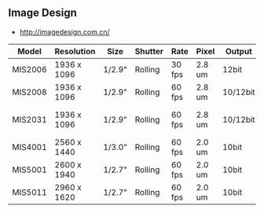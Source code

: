 Image Design
------------
- http://imagedesign.com.cn/

| Model   | Resolution  | Size   | Shutter | Rate   | Pixel  | Output   | Interface | Format    | Package | Notes               |
|---------|-------------|--------|---------|--------|--------|----------|-----------|-----------|---------|---------------------|
| MIS2006 | 1936 x 1096 | 1/2.9" | Rolling | 30 fps | 2.8 um | 12bit    | DVP       | Bayer RGB | CSP     | security monitoring |
| MIS2008 | 1936 x 1096 | 1/2.9" | Rolling | 60 fps | 2.8 um | 10/12bit | DVP/MIPI  | Bayer RGB | CSP     | security monitoring |
| MIS2031 | 1936 x 1096 | 1/2.9" | Rolling | 60 fps | 2.8 um | 10/12bit | DVP/MIPI  | Bayer RGB | CSP     | vehicle rear camera |
| MIS4001 | 2560 x 1440 | 1/3.0" | Rolling | 60 fps | 2.0 um | 10bit    | DVP/MIPI  | Bayer RGB | CSP     | security monitoring |
| MIS5001 | 2600 x 1940 | 1/2.7" | Rolling | 60 fps | 2.0 um | 10bit    | DVP/MIPI  | Bayer RGB | CSP     | security monitoring |
| MIS5011 | 2960 x 1620 | 1/2.7" | Rolling | 60 fps | 2.0 um | 10bit    | DVP/MIPI  | Bayer RGB | CSP     | security monitoring |
